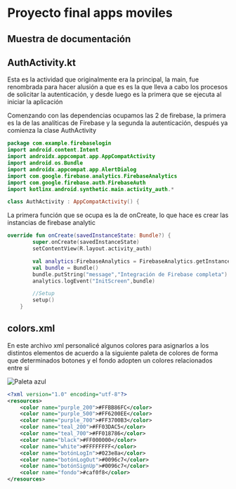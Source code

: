 # Proyecto final apps moviles
## Muestra de documentación

## AuthActivity.kt

Esta es la actividad que originalmente era la principal, la main, fue renombrada para hacer alusión a que es es la que lleva a cabo los procesos de solicitar la autenticación, y desde luego es la primera que se ejecuta al iniciar la aplicación

Comenzando con las dependencias ocupamos las 2 de firebase, la primera es la de las analíticas de Firebase y la segunda la autenticación, después ya comienza la clase AuthActivity

```kotlin
package com.example.firebaselogin
import android.content.Intent
import androidx.appcompat.app.AppCompatActivity
import android.os.Bundle
import androidx.appcompat.app.AlertDialog
import com.google.firebase.analytics.FirebaseAnalytics
import com.google.firebase.auth.FirebaseAuth
import kotlinx.android.synthetic.main.activity_auth.*

class AuthActivity : AppCompatActivity() {
```


La primera función que se ocupa es la de onCreate, lo que hace es crear las instancias de firebase analytic

```kotlin
override fun onCreate(savedInstanceState: Bundle?) {
        super.onCreate(savedInstanceState)
        setContentView(R.layout.activity_auth)

        val analytics:FirebaseAnalytics = FirebaseAnalytics.getInstance(this)
        val bundle = Bundle()
        bundle.putString("message","Integración de Firebase completa")
        analytics.logEvent("InitScreen",bundle)

        //Setup
        setup()
    }
```


## colors.xml

En este archivo xml personalicé algunos colores para asignarlos a los distintos elementos de acuerdo a la siguiente paleta de colores de forma que determinados botones y el fondo adopten un colores relacionados entre sí

![Paleta azul](https://user-images.githubusercontent.com/58822692/172968016-db6d2d6b-1757-4bed-8c9e-6fcdd1fab197.png)


```xml
<?xml version="1.0" encoding="utf-8"?>
<resources>
    <color name="purple_200">#FFBB86FC</color>
    <color name="purple_500">#FF6200EE</color>
    <color name="purple_700">#FF3700B3</color>
    <color name="teal_200">#FF03DAC5</color>
    <color name="teal_700">#FF018786</color>
    <color name="black">#FF000000</color>
    <color name="white">#FFFFFFFF</color>
    <color name="botónLogIn">#023e8a</color>
    <color name="botónLogOut">#0096c7</color>
    <color name="botónSignUp">#0096c7</color>
    <color name="fondo">#caf0f8</color>
</resources>
```
